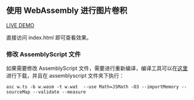 ## 使用 WebAssembly 进行图片卷积

[LIVE DEMO](http://assembly.niexiaotao.com)

直接访问 index.html 即可查看效果。

### 修改 AssemblyScript 文件

如果需要修改 AssemblyScript 文件，需要进行重新编译，编译工具可以在[这里](https://github.com/AssemblyScript/assemblyscript) 进行下载，并且在 assemblyscript 文件夹下执行：

`asc w.ts -b w.wasm -t w.wat  --use Math=JSMath -O3 --importMemory --sourceMap --validate --measure`